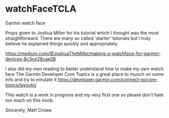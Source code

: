 # watchFaceTCLA

Garmin watch face

Props given to Joshua Miller for his tutorial which I thought was the most straightforward.
There are many so called 'starter' tutorials but I truly believe he explained things quickly
and appropriately.

https://medium.com/@JoshuaTheMiller/making-a-watchface-for-garmin-devices-8c3ce28cae08

I also did my own reading to better understand how to make my own watch face
The Garmin Developer Core Topics is a great place to munch on some info and try to emulate it
https://developer.garmin.com/connect-iq/core-topics/layouts/

This watch is a work in progress and my very first one so please don't hate too much on this noob.

Sincerely,
Matt Crowe
